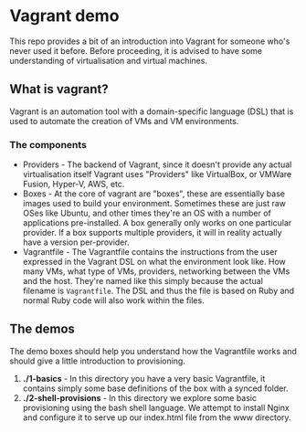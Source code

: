 # Vagrant demo

This repo provides a bit of an introduction into Vagrant for someone who's never used it before. Before proceeding, it is advised to have some understanding of virtualisation and virtual machines.

## What is vagrant?

Vagrant is an automation tool with a domain-specific language (DSL) that is used to automate the creation of VMs and VM environments.

### The components

* Providers - The backend of Vagrant, since it doesn't provide any actual virtualisation itself Vagrant uses "Providers" like VirtualBox, or VMWare Fusion, Hyper-V, AWS, etc.
* Boxes - At the core of vagrant are "boxes", these are essentially base images used to build your environment. Sometimes these are just raw OSes like Ubuntu, and other times they're an OS with a number of applications pre-installed. A box generally only works on one particular provider. If a box supports multiple providers, it will in reality actually have a version per-provider.
* Vagrantfile - The Vagrantfile contains the instructions from the user expressed in the Vagrant DSL on what the environment look like. How many VMs, what type of VMs, providers, networking between the VMs and the host. They're named like this simply because the actual filename is `Vagrantfile`. The DSL and thus the file is based on Ruby and normal Ruby code will also work within the files.

## The demos

The demo boxes should help you understand how the Vagrantfile works and should give a little introduction to provisioning.

1. **./1-basics** - In this directory you have a very basic Vagrantfile, it contains simply some base definitions of the box with a synced folder.
2. **./2-shell-provisions** - In this directory we explore some basic provisioning using the bash shell language. We attempt to install Nginx and configure it to serve up our index.html file from the www directory.